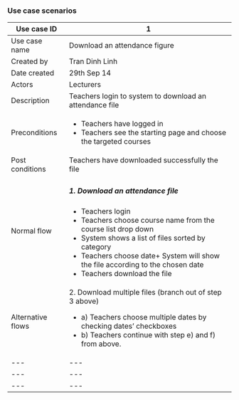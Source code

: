 ### Use case scenarios

| Use case ID | 1 |
| --- | --- |
| Use case name | Download an attendance figure  |
| Created by | Tran Dinh Linh |
| Date created | 29th Sep 14 |
| Actors | Lecturers |
| Description | Teachers login to system to download an attendance file |
| Preconditions | <ul><li> Teachers have logged in  </li><li> Teachers see the starting page and choose the targeted courses </li></ul> |
| Post conditions |	Teachers have downloaded successfully the file |
| Normal flow | <h5>1. Download an attendance file</h5> <ul><li> Teachers login </li><li> Teachers choose course name from the course list drop down </li><li> System shows a list of files sorted by category </li><li> Teachers choose date+ System will show the file according to the chosen date  </li><li> Teachers download the file  </li></ul> |
| Alternative flows | 2. Download multiple files (branch out of step 3 above) <ul><li> a)	Teachers choose multiple dates by checking dates’ checkboxes  </li><li> b)	Teachers continue with step e) and f) from above. </li></ul> |
| --- | --- |
| --- | --- |
| --- | --- |

